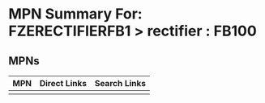 



# MPN Summary For: FZERECTIFIERFB1 > rectifier : FB100

## MPNs
  

|MPN|Direct Links|Search Links|
| :--- | :--- | :--- |
||||
